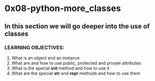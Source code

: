 # 0x08-python-more_classes
## In this section we will go deeper into the use of classes
### LEARNING OBJECTIVES:
1. What is an object and an instance
2. What are and how to use public, protected and private attributes
3. What is the special __init__ method and how to use it
4. What are the special __str__ and __repr__ methods and how to use them
